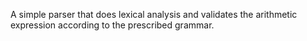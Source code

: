 A simple parser that does lexical analysis and validates the arithmetic expression according to the prescribed grammar.
